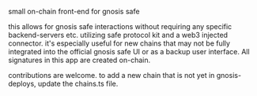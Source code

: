 small on-chain front-end for gnosis safe

this allows for gnosis safe interactions without requiring any specific backend-servers etc. utilizing safe protocol kit and a web3 injected connector. it's especially useful for new chains that may not be fully integrated into the official gnosis safe UI or as a backup user interface. All signatures in this app are created on-chain.

contributions are welcome. to add a new chain that is not yet in gnosis-deploys, update the chains.ts file.